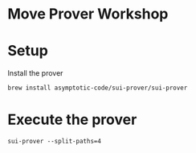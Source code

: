 # Move Prover Workshop

# Setup

Install the prover
```
brew install asymptotic-code/sui-prover/sui-prover
```

# Execute the prover
```
sui-prover --split-paths=4
```
